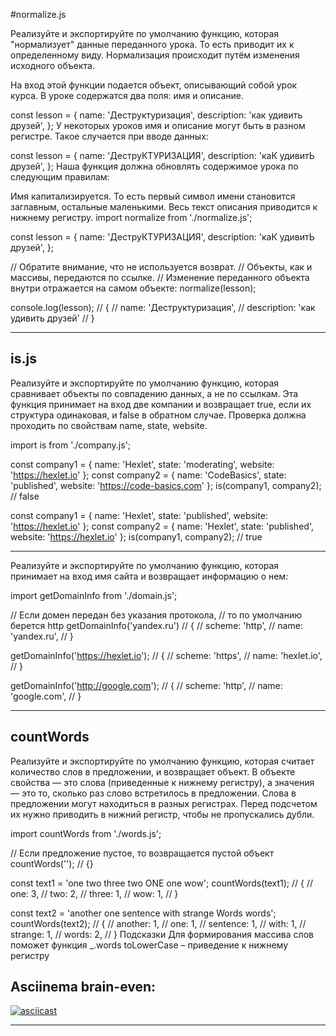 #normalize.js

Реализуйте и экспортируйте по умолчанию функцию, которая "нормализует" данные переданного урока. То есть приводит их к определенному виду. Нормализация происходит путём изменения исходного объекта.

На вход этой функции подается объект, описывающий собой урок курса. В уроке содержатся два поля: имя и описание.

const lesson = {
  name: 'Деструктуризация',
  description: 'как удивить друзей',
};
У некоторых уроков имя и описание могут быть в разном регистре. Такое случается при вводе данных:

const lesson = {
  name: 'ДеструКТУРИЗАЦИЯ',
  description: 'каК удивитЬ друзей',
};
Наша функция должна обновлять содержимое урока по следующим правилам:

Имя капитализируется. То есть первый символ имени становится заглавным, остальные маленькими.
Весь текст описания приводится к нижнему регистру.
import normalize from './normalize.js';

const lesson = {
  name: 'ДеструКТУРИЗАЦИЯ',
  description: 'каК удивитЬ друзей',
};

// Обратите внимание, что не используется возврат.
// Объекты, как и массивы, передаются по ссылке.
// Изменение переданного объекта внутри отражается на самом объекте:
normalize(lesson);

console.log(lesson);
// {
//   name: 'Деструктуризация',
//   description: 'как удивить друзей'
// }

_________________________________________________
## is.js
Реализуйте и экспортируйте по умолчанию функцию, которая сравнивает объекты по совпадению данных, а не по ссылкам. Эта функция принимает на вход две компании и возвращает true, если их структура одинаковая, и false в обратном случае. Проверка должна проходить по свойствам name, state, website.

import is from './company.js';

const company1 = { name: 'Hexlet', state: 'moderating', website: 'https://hexlet.io' };
const company2 = { name: 'CodeBasics', state: 'published', website: 'https://code-basics.com' };
is(company1, company2); // false

const company1 = { name: 'Hexlet', state: 'published', website: 'https://hexlet.io' };
const company2 = { name: 'Hexlet', state: 'published', website: 'https://hexlet.io' };
is(company1, company2); // true
______________________________________________________
Реализуйте и экспортируйте по умолчанию функцию, которая принимает на вход имя сайта и возвращает информацию о нем:

import getDomainInfo from './domain.js';

// Если домен передан без указания протокола,
// то по умолчанию берется http
getDomainInfo('yandex.ru')
// {
//   scheme: 'http',
//   name: 'yandex.ru',
// }

getDomainInfo('https://hexlet.io');
// {
//   scheme: 'https',
//   name: 'hexlet.io',
// }

getDomainInfo('http://google.com');
// {
//   scheme: 'http',
//   name: 'google.com',
// }
_______________________________________________
## countWords
Реализуйте и экспортируйте по умолчанию функцию, которая считает количество слов в предложении, и возвращает объект. В объекте свойства — это слова (приведенные к нижнему регистру), а значения — это то, сколько раз слово встретилось в предложении. Слова в предложении могут находиться в разных регистрах. Перед подсчетом их нужно приводить в нижний регистр, чтобы не пропускались дубли.

import countWords from './words.js';

// Если предложение пустое, то возвращается пустой объект 
countWords('');
// {}

const text1 = 'one two three two ONE one wow';
countWords(text1);
// {
//   one: 3,
//   two: 2,
//   three: 1,
//   wow: 1,
// }

const text2 = 'another one sentence with strange Words words';
countWords(text2);
// {
//   another: 1,
//   one: 1,
//   sentence: 1,
//   with: 1,
//   strange: 1,
//   words: 2,
// }
Подсказки
Для формирования массива слов поможет функция _.words
toLowerCase – приведение к нижнему регистру

## Asciinema brain-even:

[![asciicast](https://asciinema.org/a/EqxDccHyb8sHhuKL3f22RW2F7.svg)](https://asciinema.org/a/EqxDccHyb8sHhuKL3f22RW2F7)
 
----